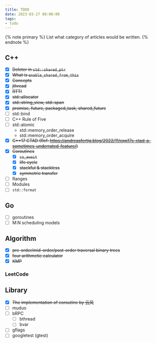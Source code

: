 ```yaml
---
title: TODO
date: 2023-03-27 00:00:00
tags:
- todo
---
```


{% note primary %}
List what category of articles would be written.
{% endnote %}

## C++

- [x] ~~Deleter in `std::shared_ptr`~~
- [x] ~~What is `enable_shared_from_this`~~
- [x] ~~Concepts~~
- [x] ~~jthread~~
- [x] ~~RTTI~~
- [x] ~~std::allocator~~
- [x] ~~std::string_view, std::span~~
- [x] ~~promise, future, packaged_task, shared_future~~
- [ ] std::bind
- [ ] C++ Rule of Five
- [ ] std::atomic
  - std::memory_order_release
  - std::memory_order_acquire
- [x] ~~C++17 CTAD (Ref: <https://andreasfertig.blog/2022/11/cpp17s-ctad-a-sometimes-underrated-feature/>)~~
- [x] ~~Coroutines~~
  - [x] ~~`co_await`~~
  - [x] ~~life cycle~~
  - [x] ~~stackful & stackless~~
  - [x] ~~symmetric transfer~~
- [ ] Ranges
- [ ] Modules
- [ ] `std::format`

## Go

- [ ] goroutines
- [ ] M:N scheduling models

## Algorithm

- [x] ~~pre-order/mid-order/post-order traversal binary trees~~
- [x] ~~four arithmetic calculator~~
- [x] ~~KMP~~

### LeetCode

## Library

- [x] ~~The implementation of coroutine by 云风~~
- [ ] muduo
- [ ] bRPC
  - [ ] bthread
  - [ ] bvar
- [ ] gflags
- [ ] googletest (gtest)
